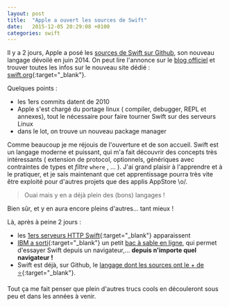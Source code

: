 ```yaml
---
layout: post
title:  "Apple a ouvert les sources de Swift"
date:   2015-12-05 20:29:08 +0100
categories: swift
---
```

Il y a 2 jours, Apple a posé les <a href="http://github.com/apple/swift" target="_blank">sources de Swift sur Github</a>, son nouveau langage dévoilé en juin 2014.
On peut lire l'annonce sur le [blog officiel]((https://developer.apple.com/swift/blog/?id=34)) et trouver toutes les infos sur le nouveau site dédié : [swift.org](http://swift.org){:target="_blank"}.

 Quelques points :
- les 1ers commits datent de 2010
- Apple s'est chargé du portage linux ( compiler, debugger, REPL et annexes), tout le nécessaire pour faire tourner Swift sur des serveurs Linux
- dans le lot, on trouve un nouveau package manager

Comme beaucoup je me réjouis de l'ouverture et de son accueil. Swift est un langage moderne et puissant,
qui m'a fait découvrir des concepts très intéressants ( extension de protocol, optionnels,
génériques avec contraintes de types et *filtre* `where` , ... ).
J'ai grand plaisir à l'apprendre et à le pratiquer, et je sais maintenant que cet apprentissage pourra très vite
 être exploité pour d'autres projets que des applis AppStore \o/.

> Ouai mais y en a déjà plein des (bons) langages !

Bien sûr, et y en aura encore pleins d'autres... tant mieux !

Là, après à peine 2 jours :

+ les [1ers serveurs HTTP Swift](https://github.com/huytd/swift-http){:target="_blank"} apparaissent
+ [IBM a sorti](https://developer.ibm.com/swift/2015/12/03/introducing-the-ibm-swift-sandbox/){:target="_blank"} un petit [bac à sable en ligne](http://swiftlang.ng.bluemix.net/), qui permet d'essayer Swift depuis un navigateur,... **depuis n'importe quel navigateur !**
+ Swift est déjà, sur Github, le [langage dont les sources ont le + de :star:](https://github.com/showcases/programming-languages){:target="_blank"}.

Tout ça me fait penser que plein d'autres trucs cools en découleront sous peu et dans les années à venir.



